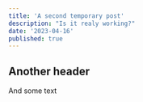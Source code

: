 ```yaml
---
title: 'A second temporary post'
description: "Is it realy working?"
date: '2023-04-16'
published: true
---
```

## Another header
And some text